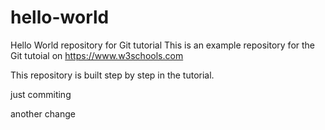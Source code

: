 # hello-world
Hello World repository for Git tutorial
This is an example repository for the Git tutoial on https://www.w3schools.com

This repository is built step by step in the tutorial.

just commiting

another change
